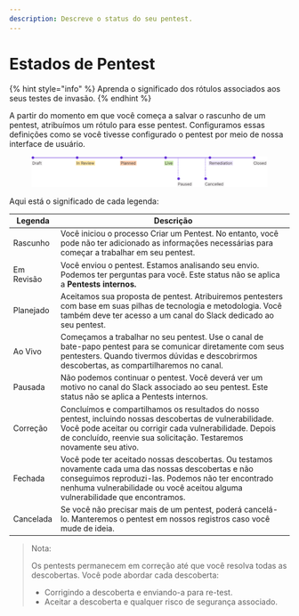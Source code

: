 ```yaml
---
description: Descreve o status do seu pentest.
---
```


# Estados de Pentest

{% hint style="info" %}
Aprenda o significado dos rótulos associados aos seus testes de invasão.
{% endhint %}



A partir do momento em que você começa a salvar o rascunho de um pentest, atribuímos um rótulo para esse pentest. Configuramos essas definições como se você tivesse configurado o pentest por meio de nossa interface de usuário.



<figure><img src="../../../../.gitbook/assets/PentestStates.png" alt=""><figcaption></figcaption></figure>



Aqui está o significado de cada legenda:

| Legenda    | Descrição                                                                                                                                                                                                                                      |
| ---------- | ---------------------------------------------------------------------------------------------------------------------------------------------------------------------------------------------------------------------------------------------- |
| Rascunho   | Você iniciou o processo Criar um Pentest. No entanto, você pode não ter adicionado as informações necessárias para começar a trabalhar em seu pentest.                                                                                         |
| Em Revisão | Você enviou o pentest. Estamos analisando seu envio. Podemos ter perguntas para você. Este status não se aplica a **Pentests internos.**                                                                                                       |
| Planejado  | Aceitamos sua proposta de pentest. Atribuiremos pentesters com base em suas pilhas de tecnologia e metodologia. Você também deve ter acesso a um canal do Slack dedicado ao seu pentest.                                                       |
| Ao Vivo    | Começamos a trabalhar no seu pentest. Use o canal de bate-papo pentest para se comunicar diretamente com seus pentesters. Quando tivermos dúvidas e descobrirmos descobertas, as compartilharemos no canal.                                    |
| Pausada    | Não podemos continuar o pentest. Você deverá ver um motivo no canal do Slack associado ao seu pentest. Este status não se aplica a Pentests internos.                                                                                          |
| Correção   | Concluímos e compartilhamos os resultados do nosso pentest, incluindo nossas descobertas de vulnerabilidade. Você pode aceitar ou corrigir cada vulnerabilidade. Depois de concluído, reenvie sua solicitação. Testaremos novamente seu ativo. |
| Fechada    | Você pode ter aceitado nossas descobertas. Ou testamos novamente cada uma das nossas descobertas e não conseguimos reproduzi-las. Podemos não ter encontrado nenhuma vulnerabilidade ou você aceitou alguma vulnerabilidade que encontramos.   |
| Cancelada  | Se você não precisar mais de um pentest, poderá cancelá-lo. Manteremos o pentest em nossos registros caso você mude de ideia.                                                                                                                  |



> Nota:
>
> Os pentests permanecem em correção até que você resolva todas as descobertas. Você pode abordar cada descoberta:
>
> * Corrigindo a descoberta e enviando-a para re-test.
> * Aceitar a descoberta e qualquer risco de segurança associado.
